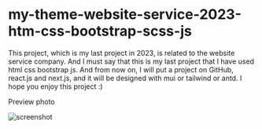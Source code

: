 # my-theme-website-service-2023-htm-css-bootstrap-scss-js
This project, which is my last project in 2023, is related to the website service company. And I must say that this is my last project that I have used html css bootstrap js. And from now on, I will put a project on GitHub, react.js and next.js, and it will be designed with mui or tailwind or antd. I hope you enjoy this project :)

Preview photo

![screenshot](https://github.com/arkhalaj/my-theme-website-service-2023-htm--css-bootstrap-scss-js/assets/169236874/8ed22750-d8bd-45de-95ab-0f446936e8aa)
